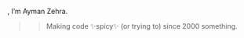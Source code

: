 <hello>, I’m Ayman Zehra.
>> Making code ✨spicy✨ (or trying to) since 2000 something.


<!---
amyzsan/amyzsan is a ✨ special ✨ repository because its `README.md` (this file) appears on your GitHub profile.
You can click the Preview link to take a look at your changes.
--->
